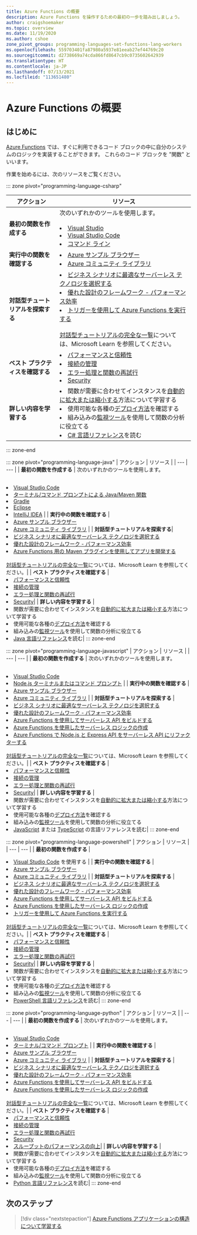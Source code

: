```yaml
---
title: Azure Functions の概要
description: Azure Functions を操作するための最初の一歩を踏み出しましょう。
author: craigshoemaker
ms.topic: overview
ms.date: 11/19/2020
ms.author: cshoe
zone_pivot_groups: programming-languages-set-functions-lang-workers
ms.openlocfilehash: 559703401fa87980a5937e81eeab27ef44769c20
ms.sourcegitcommit: d2738669a74cda866fd8647cb9c0735602642939
ms.translationtype: HT
ms.contentlocale: ja-JP
ms.lasthandoff: 07/13/2021
ms.locfileid: "113651480"
---
```

# <a name="getting-started-with-azure-functions"></a>Azure Functions の概要

## <a name="introduction"></a>はじめに

[Azure Functions](./functions-overview.md) では、すぐに利用できるコード ブロックの中に自分のシステムのロジックを実装することができます。 これらのコード ブロックを "関数" といいます。

作業を始めるには、次のリソースをご覧ください。

::: zone pivot="programming-language-csharp"

| アクション | リソース |
| --- | --- |
| **最初の関数を作成する** | 次のいずれかのツールを使用します。<br><br><li>[Visual Studio](./functions-create-your-first-function-visual-studio.md)<li>[Visual Studio Code](./create-first-function-vs-code-csharp.md)<li>[コマンド ライン](./create-first-function-cli-csharp.md) |
| **実行中の関数を確認する** | <li>[Azure サンプル ブラウザー](/samples/browse/?expanded=azure&languages=csharp&products=azure-functions)<li>[Azure コミュニティ ライブラリ](https://www.serverlesslibrary.net/?technology=Functions%202.x&language=C%23) |
| **対話型チュートリアルを探索する**| <li>[ビジネス シナリオに最適なサーバーレス テクノロジを選択する](/learn/modules/serverless-fundamentals/)<li>[優れた設計のフレームワーク - パフォーマンス効率](/learn/modules/azure-well-architected-performance-efficiency/)<li>[トリガーを使用して Azure Functions を実行する](/learn/modules/execute-azure-function-with-triggers/) <br><br>[対話型チュートリアルの完全な一覧](/learn/browse/?expanded=azure&products=azure-functions)については、Microsoft Learn を参照してください。|
| **ベスト プラクティスを確認する** |<li>[パフォーマンスと信頼性](./functions-best-practices.md)<li>[接続の管理](./manage-connections.md)<li>[エラー処理と関数の再試行](./functions-bindings-error-pages.md?tabs=csharp)<li>[Security](./security-concepts.md)|
| **詳しい内容を学習する** | <li>関数が需要に合わせてインスタンスを[自動的に拡大または縮小する](./functions-scale.md)方法について学習する<li>使用可能な各種の[デプロイ方法](./functions-deployment-technologies.md)を確認する<li>組み込みの[監視ツール](./functions-monitoring.md)を使用して関数の分析に役立てる<li>[C# 言語リファレンス](./functions-dotnet-class-library.md)を読む|

::: zone-end

::: zone pivot="programming-language-java"
| アクション | リソース |
| --- | --- |
| **最初の関数を作成する** | 次のいずれかのツールを使用します。<br><br><li>[Visual Studio Code](./create-first-function-vs-code-java.md)<li>[ターミナル/コマンド プロンプトによる Java/Maven 関数](./create-first-function-cli-java.md)<li>[Gradle](./functions-create-first-java-gradle.md)<li>[Eclipse](./functions-create-maven-eclipse.md)<li>[IntelliJ IDEA](./functions-create-maven-intellij.md) |
| **実行中の関数を確認する** | <li>[Azure サンプル ブラウザー](/samples/browse/?expanded=azure&languages=java&products=azure-functions)<li>[Azure コミュニティ ライブラリ](https://www.serverlesslibrary.net/?technology=Functions%202.x&language=Java) |
| **対話型チュートリアルを探索する**| <li>[ビジネス シナリオに最適なサーバーレス テクノロジを選択する](/learn/modules/serverless-fundamentals/)<li>[優れた設計のフレームワーク - パフォーマンス効率](/learn/modules/azure-well-architected-performance-efficiency/)<li>[Azure Functions 用の Maven プラグインを使用してアプリを開発する](/learn/modules/develop-azure-functions-app-with-maven-plugin/) <br><br>[対話型チュートリアルの完全な一覧](/learn/browse/?expanded=azure&products=azure-functions)については、Microsoft Learn を参照してください。|
| **ベスト プラクティスを確認する** |<li>[パフォーマンスと信頼性](./functions-best-practices.md)<li>[接続の管理](./manage-connections.md)<li>[エラー処理と関数の再試行](./functions-bindings-error-pages.md?tabs=java)<li>[Security](./security-concepts.md)|
| **詳しい内容を学習する** | <li>関数が需要に合わせてインスタンスを[自動的に拡大または縮小する](./functions-scale.md)方法について学習する<li>使用可能な各種の[デプロイ方法](./functions-deployment-technologies.md)を確認する<li>組み込みの[監視ツール](./functions-monitoring.md)を使用して関数の分析に役立てる<li>[Java 言語リファレンス](./functions-reference-java.md)を読む|
::: zone-end

::: zone pivot="programming-language-javascript"
| アクション | リソース |
| --- | --- |
| **最初の関数を作成する** | 次のいずれかのツールを使用します。<br><br><li>[Visual Studio Code](./create-first-function-vs-code-node.md)<li>[Node.js ターミナルまたはコマンド プロンプト](./create-first-function-cli-node.md) |
| **実行中の関数を確認する** | <li>[Azure サンプル ブラウザー](/samples/browse/?expanded=azure&languages=javascript%2ctypescript&products=azure-functions)<li>[Azure コミュニティ ライブラリ](https://www.serverlesslibrary.net/?technology=Functions%202.x&language=JavaScript%2CTypeScript) |
| **対話型チュートリアルを探索する** | <li>[ビジネス シナリオに最適なサーバーレス テクノロジを選択する](/learn/modules/serverless-fundamentals/)<li>[優れた設計のフレームワーク - パフォーマンス効率](/learn/modules/azure-well-architected-performance-efficiency/)<li>[Azure Functions を使用してサーバーレス API をビルドする](/learn/modules/build-api-azure-functions/)<li>[Azure Functions を使用したサーバーレス ロジックの作成](/learn/modules/create-serverless-logic-with-azure-functions/)<li>[Azure Functions で Node.js と Express API をサーバーレス API にリファクターする](/learn/modules/shift-nodejs-express-apis-serverless/) <br><br>[対話型チュートリアルの完全な一覧](/learn/browse/?expanded=azure&products=azure-functions)については、Microsoft Learn を参照してください。|
| **ベスト プラクティスを確認する** |<li>[パフォーマンスと信頼性](./functions-best-practices.md)<li>[接続の管理](./manage-connections.md)<li>[エラー処理と関数の再試行](./functions-bindings-error-pages.md?tabs=javascript)<li>[Security](./security-concepts.md)|
| **詳しい内容を学習する** | <li>関数が需要に合わせてインスタンスを[自動的に拡大または縮小する](./functions-scale.md)方法について学習する<li>使用可能な各種の[デプロイ方法](./functions-deployment-technologies.md)を確認する<li>組み込みの[監視ツール](./functions-monitoring.md)を使用して関数の分析に役立てる<li>[JavaScript](./functions-reference-node.md) または [TypeScript](./functions-reference-node.md#typescript) の言語リファレンスを読む|
::: zone-end

::: zone pivot="programming-language-powershell"
| アクション | リソース |
| --- | --- |
| **最初の関数を作成する** | <li>[Visual Studio Code](./create-first-function-vs-code-powershell.md) を使用する |
| **実行中の関数を確認する** | <li>[Azure サンプル ブラウザー](/samples/browse/?expanded=azure&languages=powershell&products=azure-functions)<li>[Azure コミュニティ ライブラリ](https://www.serverlesslibrary.net/?technology=Functions%202.x&language=PowerShell) |
| **対話型チュートリアルを探索する** | <li>[ビジネス シナリオに最適なサーバーレス テクノロジを選択する](/learn/modules/serverless-fundamentals/)<li>[優れた設計のフレームワーク - パフォーマンス効率](/learn/modules/azure-well-architected-performance-efficiency/)<li>[Azure Functions を使用してサーバーレス API をビルドする](/learn/modules/build-api-azure-functions/)<li>[Azure Functions を使用したサーバーレス ロジックの作成](/learn/modules/create-serverless-logic-with-azure-functions/)<li>[トリガーを使用して Azure Functions を実行する](/learn/modules/execute-azure-function-with-triggers/) <br><br>[対話型チュートリアルの完全な一覧](/learn/browse/?expanded=azure&products=azure-functions)については、Microsoft Learn を参照してください。|
| **ベスト プラクティスを確認する** |<li>[パフォーマンスと信頼性](./functions-best-practices.md)<li>[接続の管理](./manage-connections.md)<li>[エラー処理と関数の再試行](./functions-bindings-error-pages.md?tabs=powershell)<li>[Security](./security-concepts.md)|
| **詳しい内容を学習する** | <li>関数が需要に合わせてインスタンスを[自動的に拡大または縮小する](./functions-scale.md)方法について学習する<li>使用可能な各種の[デプロイ方法](./functions-deployment-technologies.md)を確認する<li>組み込みの[監視ツール](./functions-monitoring.md)を使用して関数の分析に役立てる<li>[PowerShell 言語リファレンス](./functions-reference-powershell.md)を読む|
::: zone-end

::: zone pivot="programming-language-python"
| アクション | リソース |
| --- | --- |
| **最初の関数を作成する** | 次のいずれかのツールを使用します。<br><br><li>[Visual Studio Code](./create-first-function-vs-code-python.md)<li>[ターミナル/コマンド プロンプト](./create-first-function-cli-python.md) |
| **実行中の関数を確認する** | <li>[Azure サンプル ブラウザー](/samples/browse/?expanded=azure&languages=python&products=azure-functions)<li>[Azure コミュニティ ライブラリ](https://www.serverlesslibrary.net/?technology=Functions%202.x&language=Python) |
| **対話型チュートリアルを探索する** | <li>[ビジネス シナリオに最適なサーバーレス テクノロジを選択する](/learn/modules/serverless-fundamentals/)<li>[優れた設計のフレームワーク - パフォーマンス効率](/learn/modules/azure-well-architected-performance-efficiency/)<li>[Azure Functions を使用してサーバーレス API をビルドする](/learn/modules/build-api-azure-functions/)<li>[Azure Functions を使用したサーバーレス ロジックの作成](/learn/modules/create-serverless-logic-with-azure-functions/) <br><br>[対話型チュートリアルの完全な一覧](/learn/browse/?expanded=azure&products=azure-functions)については、Microsoft Learn を参照してください。|
| **ベスト プラクティスを確認する** |<li>[パフォーマンスと信頼性](./functions-best-practices.md)<li>[接続の管理](./manage-connections.md)<li>[エラー処理と関数の再試行](./functions-bindings-error-pages.md?tabs=python)<li>[Security](./security-concepts.md)<li>[スループットのパフォーマンスの向上](./python-scale-performance-reference.md)|
| **詳しい内容を学習する** | <li>関数が需要に合わせてインスタンスを[自動的に拡大または縮小する](./functions-scale.md)方法について学習する<li>使用可能な各種の[デプロイ方法](./functions-deployment-technologies.md)を確認する<li>組み込みの[監視ツール](./functions-monitoring.md)を使用して関数の分析に役立てる<li>[Python 言語リファレンス](./functions-reference-python.md)を読む|
::: zone-end

## <a name="next-steps"></a>次のステップ

> [!div class="nextstepaction"]
> [Azure Functions アプリケーションの構造について学習する](./functions-reference.md)
